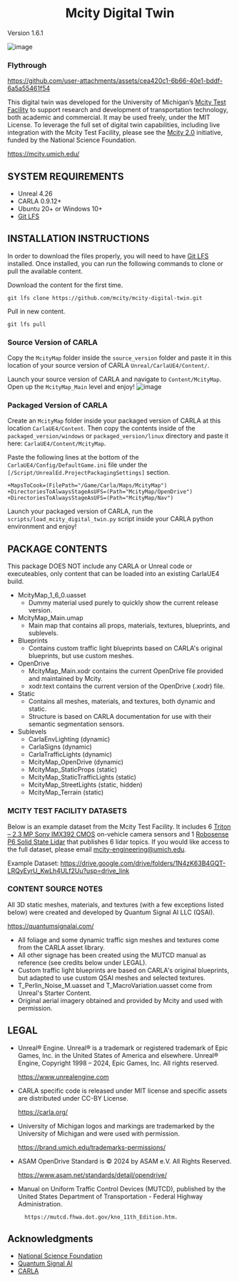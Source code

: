 <h1 align="center">
  Mcity Digital Twin
</h1>
Version 1.6.1

![image](https://github.com/user-attachments/assets/42c974c7-7ecf-4a76-ac75-044aef582ab1)

### Flythrough
https://github.com/user-attachments/assets/cea420c1-6b66-40e1-bddf-6a5a55461f54





This digital twin was developed for the University of Michigan’s [Mcity Test Facility](https://mcity.umich.edu/what-we-do/mcity-test-facility/) to support research and development of transportation technology, both academic and commercial. It may be used freely, under the MIT License. To leverage the full set of digital twin capabilities, including live integration with the Mcity Test Facility, please see the [Mcity 2.0](https://mcity.umich.edu/mcity-2-0/) initiative, funded by the National Science Foundation.

https://mcity.umich.edu/

## SYSTEM REQUIREMENTS
* Unreal 4.26
* CARLA 0.9.12+
* Ubuntu 20+ or Windows 10+
* [Git LFS](https://git-lfs.com/)


## INSTALLATION INSTRUCTIONS
In order to download the files properly, you will need to have [Git LFS](https://git-lfs.com/) installed.
Once installed, you can run the following commands to clone or pull the available content.

Download the content for the first time.
```
git lfs clone https://github.com/mcity/mcity-digital-twin.git
```

Pull in new content.
```
git lfs pull
```

### Source Version of CARLA
Copy the `McityMap` folder inside the `source_version` folder and paste it in this location of your source version of CARLA `Unreal/CarlaUE4/Content/`.

Launch your source version of CARLA and navigate to `Content/McityMap`. Open up the `McityMap_Main` level and enjoy!
![image](https://github.com/user-attachments/assets/31943806-56c8-43bb-9efc-12c8731f056f)
<br>
### Packaged Version of CARLA
Create an `McityMap` folder inside your packaged version of CARLA at this location `CarlaUE4/Content`. Then copy the contents inside of the `packaged_version/windows` or `packaged_version/linux` directory and paste it here: `CarlaUE4/Content/McityMap`. 

Paste the following lines at the bottom of the `CarlaUE4/Config/DefaultGame.ini` file under the `[/Script/UnrealEd.ProjectPackagingSettings]` section.

```
+MapsToCook=(FilePath="/Game/Carla/Maps/McityMap")
+DirectoriesToAlwaysStageAsUFS=(Path="McityMap/OpenDrive")
+DirectoriesToAlwaysStageAsUFS=(Path="McityMap/Nav")
```

Launch your packaged version of CARLA, run the `scripts/load_mcity_digital_twin.py` script inside your CARLA python environment and enjoy!


## PACKAGE CONTENTS

This package DOES NOT include any CARLA or Unreal code or executeables, only content that can be loaded into an existing CarlaUE4 build.

* McityMap_1_6_0.uasset
	* Dummy material used purely to quickly show the current release version.
* McityMap_Main.umap
	* Main map that contains all props, materials, textures, blueprints, and sublevels.
* Blueprints
	* Contains custom traffic light blueprints based on CARLA's original blueprints, but use custom meshes.
* OpenDrive
	* McityMap_Main.xodr contains the current OpenDrive file provided and maintained by Mcity. 
	* xodr.text contains the current version of the OpenDrive (.xodr) file.
* Static
	* Contains all meshes, materials, and textures, both dynamic and static. 
	* Structure is based on CARLA documentation for use with their semantic segmentation sensors.
* Sublevels
	* CarlaEnvLighting (dynamic)
	* CarlaSigns (dynamic)
	* CarlaTrafficLights (dynamic)
	* McityMap_OpenDrive (dynamic)
	* McityMap_StaticProps (static)
	* McityMap_StaticTrafficLights (static)
	* McityMap_StreetLights (static, hidden)
	* McityMap_Terrain (static)

### MCITY TEST FACILITY DATASETS

Below is an example dataset from the Mcity Test Facility. It includes 6 [Triton – 2.3 MP Sony IMX392 CMOS](https://thinklucid.com/product/triton-23-mp-imx392/?srsltid=AfmBOooNnkvhosWvZXCi-G9NkdK1845-vA-5GbgraWZNhR4th0h6TReg) on-vehicle camera sensors and 1 [Robosense P6 Solid State Lidar](https://www.robosense.ai/en/rslidar/RS-Fusion-P6) that publishes 6 lidar topics. If you would like access to the full dataset, please email mcity-engineering@umich.edu.

Example Dataset: https://drive.google.com/drive/folders/1N4zK63B4GQT-LRQyEyrU_KwLh4ULf2Uu?usp=drive_link

### CONTENT SOURCE NOTES

All 3D static meshes, materials, and textures (with a few exceptions listed below) were created and developed by Quantum Signal AI LLC (QSAI).

https://quantumsignalai.com/

* All foliage and some dynamic traffic sign meshes and textures come from the CARLA asset library.
* All other signage has been created using the MUTCD manual as reference (see credits below under LEGAL).
* Custom traffic light blueprints are based on CARLA's original blueprints, but adapted to use custom QSAI meshes and selected textures.
* T_Perlin_Noise_M.uasset and T_MacroVariation.uasset come from Unreal's Starter Content.
* Original aerial imagery obtained and provided by Mcity and used with permission.

    
## LEGAL

* Unreal® Engine. Unreal® is a trademark or registered trademark of Epic Games, Inc. in the United States of America and elsewhere. Unreal® Engine, Copyright 1998 – 2024, Epic Games, Inc. All rights reserved.

	https://www.unrealengine.com

* CARLA specific code is released under MIT license and specific assets are distributed under CC-BY License.

	https://carla.org/

* University of Michigan logos and markings are trademarked by the University of Michigan and were used with permission.

	https://brand.umich.edu/trademarks-permissions/

* ASAM OpenDrive Standard is © 2024 by ASAM e.V. All Rights Reserved.

	https://www.asam.net/standards/detail/opendrive/

* Manual on Uniform Traffic Control Devices (MUTCD), published by the United States Department of Transportation - Federal Highway Administration.
    
        https://mutcd.fhwa.dot.gov/kno_11th_Edition.htm. 

## Acknowledgments
* [National Science Foundation](https://www.nsf.gov/)
* [Quantum Signal AI](https://quantumsignalai.com/)
* [CARLA](https://github.com/carla-simulator/carla) 
